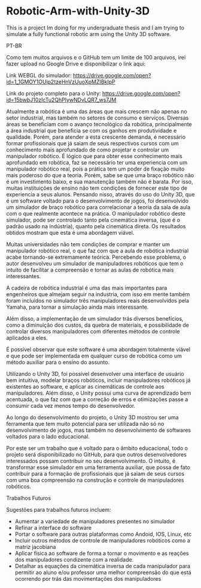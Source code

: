 # Robotic-Arm-with-Unity-3D
This is a project Im doing for my undergraduate thesis and I am trying to simulate a fully functional robotic arm using the Unity 3D software.



PT-BR

Como tem muitos arquivos e o GitHub tem um limite de 100 arquivos, irei fazer upload no Google Drive e disponibilizar o link aqui:

Link WEBGL do simulador: https://drive.google.com/open?id=1_1GMOY1OUip2tzeHnVzUuoXpMZIBkIpP

Link do projeto completo para o Unity: https://drive.google.com/open?id=15bwbJ10zIcTu2QhPlywNDvLQR7_ws7JM

Atualmente a robótica é uma das áreas que mais crescem não apenas no setor industrial, mas também no setores de consumo e serviços. Diversas áreas se beneficiam com o avanço tecnológico da robótica, principalmente a área industrial que beneficia se com os ganhos em produtividade e qualidade. Porém, para atender a esta crescente demanda, é necessário formar profissionais que já saiam de seus respectivos cursos com um conhecimento mais aprofundado de como projetar e controlar um manipulador robótico.
É lógico que para obter esse conhecimento mais aprofundado em robótica, faz se necessário ter uma experiencia com um manipulador robótico real, pois a prática tem um poder de fixação muito mais poderoso do que a teoria. Porém, sabe se que uma braço robótico não é um investimento baixo, e sua manutenção também não é barata. Por isso, muitas instituições de ensino não tem condições de fornecer este tipo de experiencia a seus alunos. 
Pensando nisso, através do uso do Unity 3D, que é um software voltado para o desenvolvimento de jogos, foi desenvolvido um simulador de braço robótico para correlacionar a teoria da sala de aula com o que realmente acontece na prática.
O manipulador robótico deste simulador, pode ser controlado tanto pela cinemática inversa, (que é o padrão usado na indústria), quanto pela cinemática direta. Os resultados obtidos mostram que esta é uma abordagem viável.

Muitas universidades não tem condições de comprar e manter um manipulador robótico real, o que faz com que a aula de robótica industrial acabe tornando-se extremamente teórica. Percebendo esse problema, o autor desenvolveu um simulador de manipuladores robóticos que tem o intuito de facilitar a compreensão e tornar as aulas de robótica mais interessantes.

A cadeira de robótica industrial é uma das mais importantes para engenheiros que almejam seguir na industria, com isso em mente também foram incluídos no simulador três manipuladores reais desenvolvidos pela Yamaha, para tornar a simulação ainda mais interessante.

Além disso, a implementação de um simulador trás diversos benefícios, como a diminuição dos custos, da quebra de materiais, e possibilidade de controlar diversos manipuladores com diferentes métodos de controle aplicados a eles. 

É possível observar que este software é uma abordagem totalmente viável e que pode ser implementada em qualquer curso de robótica como um método auxiliar para o ensino do assunto.

Utilizando o Unity 3D, foi possível desenvolver uma interface de usuário bem intuitiva, modelar braços robóticos, incluir manipuladores robóticos já existentes ao software, e aplicar as cinemáticas de controle aos manipuladores. Além disso, o Unity possui uma curva de aprendizado bem acentuada, o que faz com que a correção de erros e otimizações passe a consumir cada vez menos tempo do desenvolvedor.

Ao longo do desenvolvimento do projeto, o Unity 3D mostrou ser uma ferramenta que tem muito potencial para ser utilizada não só no desenvolvimento de jogos, mas também no desenvolvimento de softwares voltados para o lado educacional. 

Por este ser um trabalho que é voltado para o âmbito educacional, todo o projeto será disponibilizado no GitHub, para que outros desenvolvedores interessados possam contribuir no seu desenvolvimento. O intuito, é transformar esse simulador em uma ferramenta auxiliar, que possa de fato contribuir para a formação de profissionais que já saiam de seus cursos com uma boa compreensão na construção e controle de manipuladores robóticos.


Trabalhos Futuros

Sugestões para trabalhos futuros incluem:


- Aumentar a variedade de manipuladores presentes no simulador
- Refinar a interface do software
- Portar o software para outras plataformas como Andoid, IOS, Linux, etc
- Incluir outros métodos de controle de manipuladores robóticos como a matriz jacobiana
- Aplicar física ao software de forma a tornar o movimento e as reações dos manipuladores condizente com a realidade.
- Detalhar as equações da cinemática inversa de cada manipulador para permitir ao aluno e/ou professor uma melhor compreensão do que está ocorrendo por trás das movimentações dos manipuladores
